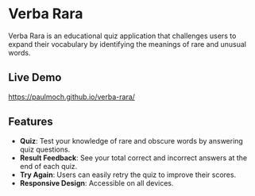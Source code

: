 
# Verba Rara

Verba Rara is an educational quiz application that challenges users to expand their vocabulary by identifying the meanings of rare and unusual words.
## Live Demo

https://paulmoch.github.io/verba-rara/
## Features

- **Quiz**: Test your knowledge of rare and obscure words by answering quiz questions.
- **Result Feedback**: See your total correct and incorrect answers at the end of each quiz.
- **Try Again**: Users can easily retry the quiz to improve their scores.
- **Responsive Design**: Accessible on all devices.
